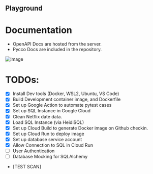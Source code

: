 ## Playground
# Documentation
- OpenAPI Docs are hosted from the server.
- Pycco Docs are included in the repository.

![image](https://user-images.githubusercontent.com/84106413/118384759-c6ed4780-b5d6-11eb-802e-8cb15e1c73ac.png)

# TODOs:
- [x] Install Dev tools (Docker, WSL2, Ubuntu, VS Code)
- [x] Build Development container image, and Dockerfile 
- [x] Set up Google Action to automate pytest cases
- [x] Set up SQL Instance in Google Cloud
- [x] Clean Netflix date data.
- [x] Load SQL Instance (via HeidiSQL)
- [x] Set up Cloud Build to generate Docker image on Github checkin.
- [x] Set up Cloud Run to deploy image
- [x] Set up database service account
- [x] Allow Connection to SQL in Cloud Run
- [ ] User Authentication
- [ ] Database Mocking for SQLAlchemy
- [TEST SCAN]
